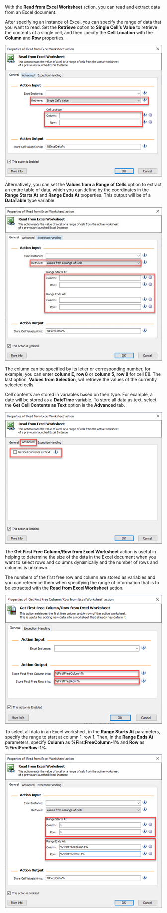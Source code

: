 With the **Read from Excel Worksheet** action, you can read and extract data from an Excel document.

After specifying an instance of Excel, you can specify the range of data that you want to read. Set the **Retrieve** option to **Single Cell’s Value** to retrieve the contents of a single cell, and then specify the **Cell Location** with the **Column** and **Row** properties.

![Screenshot of Properties of 'Read from Excel Worksheet' action with Retrieve set to "Single Cell's Value," and with Column and Row highlighted.](..\media\read-from-excel-action-properties.png)

Alternatively, you can set the **Values from a Range of Cells** option to extract an entire table of data, which you can define by the coordinates in the **Range Starts At** and **Range Ends At** properties. This output will be of a **DataTable** type variable.

![Screenshot of the same dialog with Retrieve set to "Values from a Range of Cells," and with Range Start and End Columns and Rows highlighted.](..\media\read-from-excel-action-properties-continued.png)

The column can be specified by its letter or corresponding number, for example, you can enter **column E, row 8** or **column 5, row 8** for cell E8.
The last option, **Values from Selection**, will retrieve the values of the currently selected cells.

Cell contents are stored in variables based on their type. For example, a date will be stored as a **DateTime** variable. To store all data as text, select the **Get Cell Contents as Text** option in the **Advanced** tab.

![Screenshot of Properties of 'Read from Excel Worksheet' action Advanced tab with Get Cell Contents as Text highlighted.](..\media\read-from-excel-properties-advanced-tab.png)

The **Get First Free Column/Row from Excel Worksheet** action is useful in helping to determine the size of the data in the Excel document when you want to select rows and columns dynamically and the number of rows and columns is unknown.

The numbers of the first free row and column are stored as variables and you can reference them when specifying the range of information that is to be extracted with the **Read from Excel Worksheet** action.

![Screenshot of Properties of 'Get First Free Column/Row from Excel Worksheet' action with Store First Free Column and Row properties set.](..\media\get-first-free-row-column-excel-action-properties.png)

To select all data in an Excel worksheet, in the **Range Starts At** parameters, specify the range to start at column 1, row 1. Then, in the **Range Ends At** parameters, specify **Column** as **%FirstFreeColumn-1%** and **Row** as **%FirstFreeRow-1%**.

![Screenshot of Properties of 'Read from Excel Worksheet' action with Range Starts and Range Ends at properties set.](..\media\read-from-excel-action-properties-example.png)
